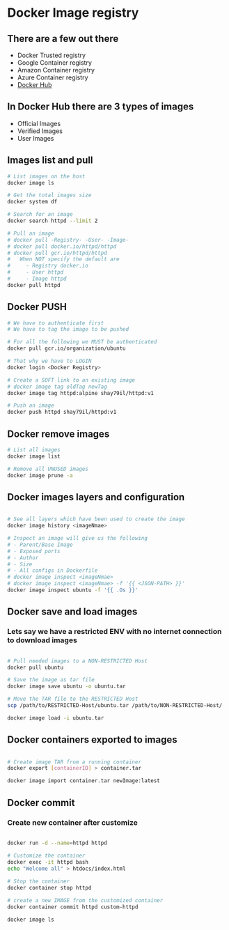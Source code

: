 # Docker Image registry

## There are a few out there

- Docker Trusted registry
- Google Container registry
- Amazon Container registry
- Azure Container registry
- [Docker Hub](https://hub.docker.com)

## In Docker Hub there are 3 types of images

- Official Images
- Verified Images
- User Images

## Images list and pull

```bash
# List images on the host
docker image ls

# Get the total images size
docker system df

# Search for an image
docker search httpd --limit 2

# Pull an image
# docker pull -Registry- -User- -Image-
# docker pull docker.io/httpd/httpd
# docker pull gcr.io/httpd/httpd
#   When NOT specify the default are
#     - Registry docker.io
#     - User httpd
#     - Image httpd
docker pull httpd


```

## Docker PUSH

```bash
# We have to authenticate first
# We have to tag the image to be pushed

# For all the following we MUST be authenticated
docker pull gcr.io/organization/ubuntu

# That why we have to LOGIN
docker login <Docker Registry>

# Create a SOFT link to an existing image
# docker image tag oldTag newTag
docker image tag httpd:alpine shay79il/httpd:v1

# Push an image
docker push httpd shay79il/httpd:v1
```

## Docker remove images

```bash
# List all images
docker image list

# Remove all UNUSED images
docker image prune -a
```

## Docker images layers and configuration

```bash

# See all layers which have been used to create the image
docker image history <imageNmae>

# Inspect an image will give us the following
# - Parent/Base Image
# - Exposed ports
# - Author
# - Size
# - All configs in Dockerfile
# docker image inspect <imageNmae>
# docker image inspect <imageNmae> -f '{{ <JSON-PATH> }}'
docker image inspect ubuntu -f '{{ .Os }}'

```

## Docker save and load images
### Lets say we have a restricted ENV with no internet connection to download images 
```bash

# Pull needed images to a NON-RESTRICTED Host
docker pull ubuntu

# Save the image as tar file
docker image save ubuntu -o ubuntu.tar

# Move the TAR file to the RESTRICTED Host
scp /path/to/RESTRICTED-Host/ubuntu.tar /path/to/NON-RESTRICTED-Host/  

docker image load -i ubuntu.tar
```

## Docker containers exported to images
```bash

# Create image TAR from a running container
docker export [containerID] > container.tar

docker image import container.tar newImage:latest

```

## Docker commit
### Create new container after customize
```bash

docker run -d --name=httpd httpd

# Customize the container
docker exec -it httpd bash
echo "Welcome all" > htdocs/index.html
  
# Stop the container
docker container stop httpd

# create a new IMAGE from the customized container
docker container commit httpd custom-httpd

docker image ls

```




